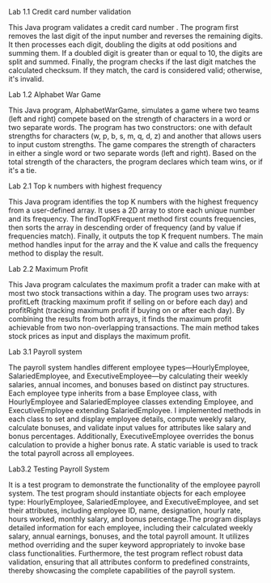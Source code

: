 Lab 1.1 Credit card number validation

This Java program validates a credit card number . The program first removes the last digit of the input number and reverses the remaining digits. It then processes each digit, doubling the digits at odd positions and summing them. If a doubled digit is greater than or equal to 10, the digits are split and summed. Finally, the program checks if the last digit matches the calculated checksum. If they match, the card is considered valid; otherwise, it's invalid.

Lab 1.2 Alphabet War Game

This Java program, AlphabetWarGame, simulates a game where two teams (left and right) compete based on the strength of characters in a word or two separate words. The program has two constructors: one with default strengths for characters (w, p, b, s, m, q, d, z) and another that allows users to input custom strengths. The game compares the strength of characters in either a single word or two separate words (left and right). Based on the total strength of the characters, the program declares which team wins, or if it's a tie.

Lab 2.1 Top k numbers with highest frequency

This Java program identifies the top K numbers with the highest frequency from a user-defined array. It uses a 2D array to store each unique number and its frequency. The findTopKFrequent method first counts frequencies, then sorts the array in descending order of frequency (and by value if frequencies match). Finally, it outputs the top K frequent numbers. The main method handles input for the array and the K value and calls the frequency method to display the result.
  
Lab 2.2  Maximum Profit

This Java program calculates the maximum profit a trader can make with at most two stock transactions within a day. The program uses two arrays: profitLeft (tracking maximum profit if selling on or before each day) and profitRight (tracking maximum profit if buying on or after each day). By combining the results from both arrays, it finds the maximum profit achievable from two non-overlapping transactions. The main method takes stock prices as input and displays the maximum profit.


Lab 3.1 Payroll system

The payroll system handles different employee types—HourlyEmployee, SalariedEmployee, and ExecutiveEmployee—by calculating their weekly salaries, annual incomes, and bonuses based on distinct pay structures. Each employee type inherits from a base Employee class, with HourlyEmployee and SalariedEmployee classes extending Employee, and ExecutiveEmployee extending SalariedEmployee. I implemented methods in each class to set and display employee details, compute weekly salary, calculate bonuses, and validate input values for attributes like salary and bonus percentages. Additionally, ExecutiveEmployee overrides the bonus calculation to provide a higher bonus rate. A static variable is used to track the total payroll across all employees.

Lab3.2 Testing Payroll System

It is a test program to demonstrate the functionality of the employee payroll system. The test program should instantiate objects for each employee type: HourlyEmployee, SalariedEmployee, and ExecutiveEmployee, and set their attributes, including employee ID, name, designation, hourly rate, hours worked, monthly salary, and bonus percentage.The program  displays detailed information for each employee, including their calculated weekly salary, annual earnings, bonuses, and the total payroll amount. It utilizes method overriding and the super keyword appropriately to invoke base class functionalities. Furthermore, the test program reflect robust data validation, ensuring that all attributes conform to predefined constraints, thereby showcasing the complete capabilities of the payroll system.

